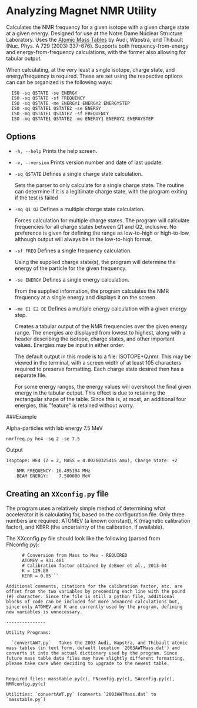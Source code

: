 Analyzing Magnet NMR Utility
============================

Calculates the NMR frequency for a given isotope with a given charge state at a given energy. Designed for use at the Notre Dame Nuclear Structure Laboratory. Uses the [Atomic Mass Tables](http://ie.lbl.gov/toimass.html) by Audi, Wapstra, and Thibault (Nuc. Phys. A 729 (2003) 337-676). Supports both frequency-from-energy and energy-from-frequency calculations, with the former also allowing for tabular output.

When calculating, at the very least a single isotope, charge state, and energy/frequency is required. These are set using the respective options can can be organized is the following ways:
```
  ISO -sq QSTATE -se ENERGY
  ISO -sq QSTATE -sf FREQUENCY
  ISO -sq QSTATE -me ENERGY1 ENERGY2 ENERGYSTEP
  ISO -mq QSTATE1 QSTATE2 -se ENERGY
  ISO -mq QSTATE1 QSTATE2 -sf FREQUENCY
  ISO -mq QSTATE1 QSTATE2 -me ENERGY1 ENERGY2 ENERGYSTEP
```

Options
-------

* `-h, --help` Prints the help screen.

* `-v, --version` Prints version number and date of last update.

* `-sq QSTATE` Defines a single charge state calculation.

  Sets the parser to only calculate for a single charge state. The routine can determine if it is a legitimate charge state, with the program exiting if the test is failed

* `-mq Q1 Q2`     Defines a multiple charge state calculation.

  Forces calculation for multiple charge states. The program will calculate frequencies for all charge states between Q1 and Q2, inclusive. No preference is given for defining the range as low-to-high or high-to-low, although output will always be in the low-to-high format.

* `-sf FREQ`      Defines a single frequency calculation.

  Using the supplied charge state(s), the program will determine the energy of the particle for the given frequency.

* `-se ENERGY`    Defines a single energy calculation.

  From the supplied information, the program calculates the NMR frequency at a single energy and displays it on the screen.

* `-me E1 E2 DE`  Defines a multiple energy calculation with a given energy step.

  Creates a tabular output of the NMR frequencies over the given energy range. The energies are displayed from lowest to highest, along with a header describing the isotope, charge states, and other important values. Energies may be input in either order.

  The default output in this mode is to a file: ISOTOPE+Q.nmr. This may be viewed in the terminal, with a screen width of at least 105 characters required to preserve formatting. Each charge state desired then has a separate file.

  For some energy ranges, the energy values will overshoot the final given energy in the tabular output. This effect is due to retaining the rectangular shape of the table. Since this is, at most, an additional four energies, this "feature" is retained without worry.

###Example

Alpha-particles with lab energy 7.5 MeV
```
nmrfreq.py he4 -sq 2 -se 7.5
```
Output
```
Isoptope: HE4 (Z = 2, MASS = 4.00260325415 amu), Charge State: +2

    NMR FREQUENCY: 16.495194 MHz
    BEAM ENERGY:    7.500000 MeV
```

Creating an `XXconfig.py` file
------------------------------

The program uses a relatively simple method of determining what accelerator it is calculating for, based on the configuration file. Only three numbers are required: ATOMEV (a known constant), K (magnetic calibration factor), and KERR (the uncertainty of the calibration, if available).

  The XXconfig.py file should look like the following (parsed from FNconfig.py):
```# Updated 2013-04-29 - Mike Moran (mmoran9@nd.edu)
      # Conversion from Mass to Mev - REQUIRED
      ATOMEV = 931.481
      # Calibration factor obtained by deBoer et al., 2013-04
      K = 129.88
      KERR = 0.05```

Additional comments, citations for the calibration factor, etc. are offset from the two variables by preceeding each line with the pound (#) character. Since the file is still a python file, additional blocks of code can be included for more advanced calculations but, since only ATOMEV and K are currently used by the program, defining new variables is unnecessary.

---------------

Utility Programs:

  `convertAWT.py`   Takes the 2003 Audi, Wapstra, and Thibault atomic mass tables (in text form, default location `2003AWTMass.dat`) and converts it into the actual dictionary used by the program. Since future mass table data files may have slightly different formatting, please take care when deciding to upgrade to the newest table.


Required files: masstable.py(c), FNconfig.py(c), SAconfig.py(c), NMRconfig.py(c)

Utilities: `convertAWT.py` (converts `2003AWTMass.dat` to `masstable.py`)
